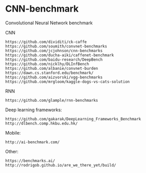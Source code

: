 # CNN-benchmark
Convolutional Neural Network benchmark

CNN
~~~
https://github.com/dividiti/ck-caffe
https://github.com/soumith/convnet-benchmarks
https://github.com/jcjohnson/cnn-benchmarks
https://github.com/ducha-aiki/caffenet-benchmark
https://github.com/baidu-research/DeepBench
https://github.com/nicklhy/DLInfBench
https://github.com/albanie/convnet-burden
https://dawn.cs.stanford.edu/benchmark/
https://github.com/aizvorski/vgg-benchmarks
https://github.com/mrgloom/kaggle-dogs-vs-cats-solution
~~~

RNN
~~~
https://github.com/glample/rnn-benchmarks
~~~

Deep learning frameworks:
~~~
https://github.com/gakarak/DeepLearning_Frameworks_Benchmark
http://dlbench.comp.hkbu.edu.hk/
~~~

Mobile:
~~~
http://ai-benchmark.com/
~~~

Other:
~~~
https://benchmarks.ai/
http://rodrigob.github.io/are_we_there_yet/build/
~~~
